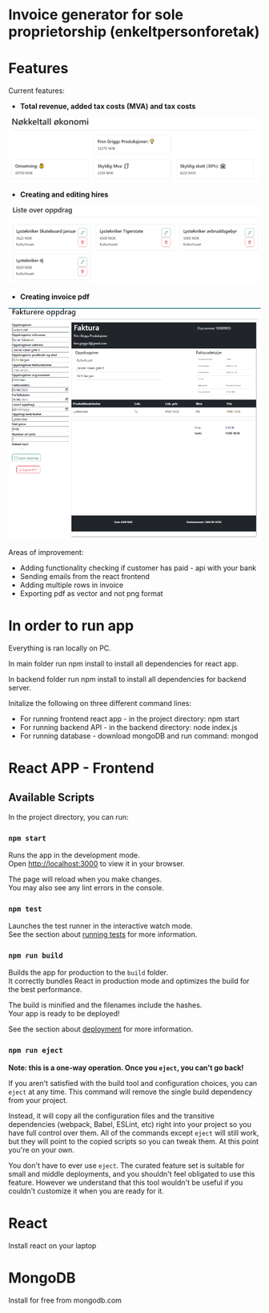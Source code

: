 # Invoice generator for sole proprietorship (enkeltpersonforetak)

# Features 

Current features:
- **Total revenue, added tax costs (MVA) and tax costs**

![Alt Text](/img/Nokkeltall.PNG)


- **Creating and editing hires**

![Alt Text](/img/Oppdrag.PNG)

- **Creating invoice pdf**

![Alt Text](/img/Faktura.PNG)

Areas of improvement:
- Adding functionality checking if customer has paid - api with your bank
- Sending emails from the react frontend
- Adding multiple rows in invoice
- Exporting pdf as vector and not png format

# In order to run app

Everything is ran locally on PC.

In main folder run npm install to install all dependencies for react app.

In backend folder run npm install to install all dependencies for backend server.

Initalize the following on three different command lines:
- For running frontend react app - in the project directory: npm start
- For running backend API - in the backend directory: node index.js
- For running database - download mongoDB and run command: mongod

# React APP - Frontend

## Available Scripts

In the project directory, you can run:

### `npm start`

Runs the app in the development mode.\
Open [http://localhost:3000](http://localhost:3000) to view it in your browser.

The page will reload when you make changes.\
You may also see any lint errors in the console.

### `npm test`

Launches the test runner in the interactive watch mode.\
See the section about [running tests](https://facebook.github.io/create-react-app/docs/running-tests) for more information.

### `npm run build`

Builds the app for production to the `build` folder.\
It correctly bundles React in production mode and optimizes the build for the best performance.

The build is minified and the filenames include the hashes.\
Your app is ready to be deployed!

See the section about [deployment](https://facebook.github.io/create-react-app/docs/deployment) for more information.

### `npm run eject`

**Note: this is a one-way operation. Once you `eject`, you can't go back!**

If you aren't satisfied with the build tool and configuration choices, you can `eject` at any time. This command will remove the single build dependency from your project.

Instead, it will copy all the configuration files and the transitive dependencies (webpack, Babel, ESLint, etc) right into your project so you have full control over them. All of the commands except `eject` will still work, but they will point to the copied scripts so you can tweak them. At this point you're on your own.

You don't have to ever use `eject`. The curated feature set is suitable for small and middle deployments, and you shouldn't feel obligated to use this feature. However we understand that this tool wouldn't be useful if you couldn't customize it when you are ready for it.


# React

Install react on your laptop

# MongoDB

Install for free from mongodb.com

